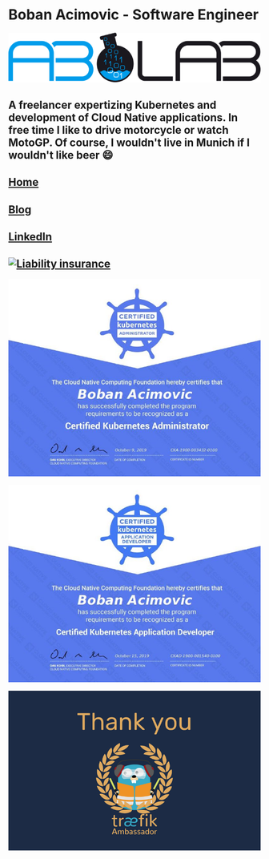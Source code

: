 # Boban Acimovic - Software Engineer

[![ABLab](https://github.com/acim/acim/blob/master/ablab.png)](https://ablab.io)

## A freelancer expertizing Kubernetes and development of Cloud Native applications. In free time I like to drive motorcycle or watch MotoGP. Of course, I wouldn't live in Munich if I wouldn't like beer 😄

## [Home](https://ablab.io)

## [Blog](https://acim.net)

## [LinkedIn](https://www.linkedin.com/in/bobacim/)

## [![Liability insurance](https://siegel.exali.de/siegel/Haftpflicht_Siegel_0_5ba949c8901bcf2d236e9a645403a393.png)](https://www.exali.de/siegel/Boban-Acimovic)

[![CKA](https://github.com/acim/acim/blob/master/cka.jpg)](https://training.linuxfoundation.org/certification/verify/)

[![CKAD](https://github.com/acim/acim/blob/master/ckad.jpg)](https://training.linuxfoundation.org/certification/verify/)

![traefik Ambassador](https://github.com/acim/acim/blob/master/traefik-ambassador.png)
